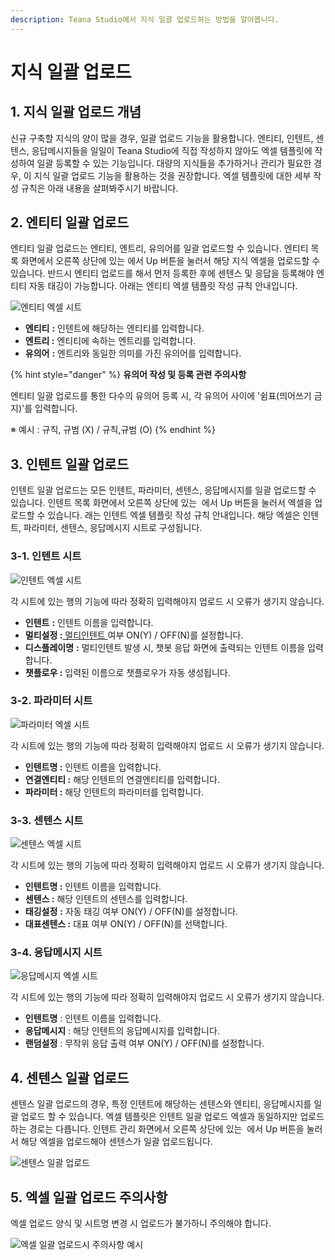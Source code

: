 ```yaml
---
description: Teana Studio에서 지식 일괄 업로드하는 방법을 알아봅니다.
---
```


# 지식 일괄 업로드

## 1. 지식 일괄 업로드 개념

신규 구축할 지식의 양이 많을 경우, 일괄 업로드 기능을 활용합니다. 엔티티, 인텐트, 센텐스, 응답메시지들을 일일이 Teana Studio에 직접 작성하지 않아도 엑셀 템플릿에 작성하여 일괄 등록할 수 있는 기능입니다. 대량의 지식들을 추가하거나 관리가 필요한 경우, 이 지식 일괄 업로드 기능을 활용하는 것을 권장합니다. 엑셀 템플릿에 대한 세부 작성 규칙은 아래 내용을 살펴봐주시기 바랍니다.                                         &#x20;

## 2. 엔티티 일괄 업로드

엔티티 일괄 업로드는 엔티티, 엔트리, 유의어를 일괄 업로드할 수 있습니다. 엔티티 목록 화면에서 오른쪽 상단에 있는 <img src="../../.gitbook/assets/image (261).png" alt="" data-size="line">에서 Up 버튼을 눌러서 해당 지식 엑셀을 업로드할 수 있습니다. 반드시 엔티티 업로드를 해서 먼저 등록한 후에 센텐스 및 응답을 등록해야 엔티티 자동 태깅이 가능합니다. 아래는 엔티티 엑셀 템플릿 작성 규칙 안내입니다.

![엔티티 엑셀 시트  ](<../../.gitbook/assets/image (94).png>)

* **엔티티** **:** 인텐트에 해당하는 엔티티를 입력합니다.
* **엔트리 :** 엔티티에 속하는 엔트리를 입력합니다.
* **유의어** **:** 엔트리와 동일한 의미를 가진 유의어를 입력합니다.    &#x20;

{% hint style="danger" %}
**유의어 작성 및 등록 관련 주의사항**

엔티티 일괄 업로드를 통한 다수의 유의어 등록 시, 각 유의어 사이에 '쉼표(띄어쓰기 금지)'를 입력합니다.

※ 예시 : 규칙, 규범 (X) / 규칙,규범 (O)               &#x20;
{% endhint %}

## 3. 인텐트 일괄 업로드

인텐트 일괄 업로드는 모든 인텐트, 파라미터, 센텐스, 응답메시지를 일괄 업로드할 수 있습니다. 인텐트 목록 화면에서 오른쪽 상단에 있는 <img src="../../.gitbook/assets/image (261).png" alt="" data-size="line"> 에서 Up 버튼을 눌러서 엑셀을 업로드할 수 있습니다. 래는 인텐트 엑셀 템플릿 작성 규칙 안내입니다. 해당 엑셀은 인텐트, 파라미터, 센텐스, 응답메시지 시트로 구성됩니다.                   &#x20;

### 3-1. 인텐트 시트

![인텐트 엑셀 시트  ](<../../.gitbook/assets/image (203).png>)

각 시트에 있는 행의 기능에 따라 정확히 입력해야지 업로드 시 오류가 생기지 않습니다.           &#x20;

* **인텐트** **:** 인텐트 이름을 입력합니다.
* **멀티설정 :**[ 멀티인텐트 ](undefined-3.md#2-5.)여부 ON(Y) / OFF(N)를 설정합니다. &#x20;
* **디스플레이명** **:** 멀티인텐트 발생 시, 챗봇 응답 화면에 출력되는 인텐트 이름을 입력합니다.&#x20;
* **챗플로우 :** 입력된 이름으로 챗플로우가 자동 생성됩니다.

### 3-2. 파라미터 시트

![파라미터 엑셀 시트  ](<../../.gitbook/assets/image (394).png>)

각 시트에 있는 행의 기능에 따라 정확히 입력해야지 업로드 시 오류가 생기지 않습니다.

* **인텐트명 :** 인텐트 이름을 입력합니다.
* **연결엔티티 :** 해당 인텐트의 연결엔티티를 입력합니다.
* **파라미터 :** 해당 인텐트의 파라미터를 입력합니다.

### 3-3. 센텐스 시트       &#x20;

![센텐스 엑셀 시트  ](<../../.gitbook/assets/image (43).png>)

각 시트에 있는 행의 기능에 따라 정확히 입력해야지 업로드 시 오류가 생기지 않습니다.

* **인텐트명 :** 인텐트 이름을 입력합니다.
* **센텐스 :** 해당 인텐트의 센텐스를 입력합니다.
* **태깅설정** **:** 자동 태깅 여부 ON(Y) / OFF(N)를 설정합니다.&#x20;
* **대표센텐스 :** 대표  여부 ON(Y) / OFF(N)를 선택합니다.       &#x20;

### 3-4. 응답메시지 시트

![응답메시지 엑셀 시트   ](<../../.gitbook/assets/image (186).png>)

각 시트에 있는 행의 기능에 따라 정확히 입력해야지 업로드 시 오류가 생기지 않습니다.         &#x20;

* **인텐트명** : 인텐트 이름을 입력합니다.
* **응답메시지** : 해당 인텐트의 응답메시지를 입력합니다.
* **랜덤설정** : 무작위 응답 출력 여부 ON(Y) / OFF(N)를 설정합니다.

## 4. 센텐스 일괄 업로드

센텐스 일괄 업로드의 경우, 특정 인텐트에 해당하는 센텐스와 엔티티, 응답메시지를 일괄 업로드 할 수 있습니다. 엑셀 템플릿은 인텐트 일괄 업로드 엑셀과 동일하지만 업로드하는 경로는 다릅니다. 인텐트 관리 화면에서 오른쪽 상단에 있는 <img src="../../.gitbook/assets/image (261).png" alt="" data-size="line"> 에서 Up 버튼을 눌러서 해당 엑셀을 업로드해야 센텐스가 일괄 업로드됩니다.

![센텐스 일괄 업로드 ](../../.gitbook/assets/센텐스일괄업로드.gif)

## 5. 엑셀 일괄 업로드 주의사항

엑셀 업로드 양식 및 시트명 변경 시 업로드가 불가하니 주의해야 합니다.

![엑셀 일괄 업로드시 주의사항 예시   ](../../.gitbook/assets/6.주의사항.png)
